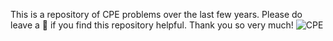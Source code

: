 This is a repository of CPE problems over the last few years. Please do leave a 🌟 if you find this repository helpful. Thank you so very much!
![CPE](https://cpe.cse.nsysu.edu.tw/media/img/2012header.jpg   "CPE")
